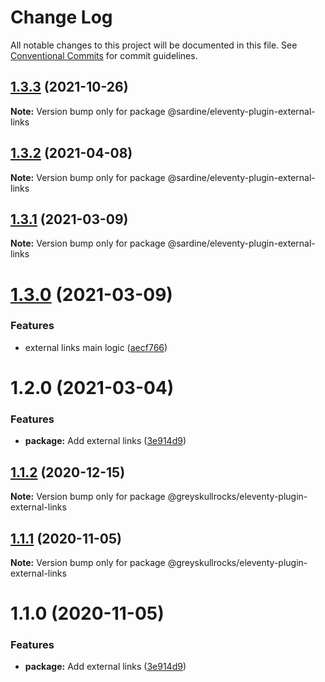 # Change Log

All notable changes to this project will be documented in this file.
See [Conventional Commits](https://conventionalcommits.org) for commit guidelines.

## [1.3.3](https://github.com/sardinedev/eleventy-plugins/compare/@sardine/eleventy-plugin-external-links@1.3.2...@sardine/eleventy-plugin-external-links@1.3.3) (2021-10-26)

**Note:** Version bump only for package @sardine/eleventy-plugin-external-links





## [1.3.2](https://github.com/sardinedev/eleventy-plugins/compare/@sardine/eleventy-plugin-external-links@1.3.1...@sardine/eleventy-plugin-external-links@1.3.2) (2021-04-08)

**Note:** Version bump only for package @sardine/eleventy-plugin-external-links





## [1.3.1](https://github.com/sardinedev/eleventy-plugins/compare/@sardine/eleventy-plugin-external-links@1.3.0...@sardine/eleventy-plugin-external-links@1.3.1) (2021-03-09)

**Note:** Version bump only for package @sardine/eleventy-plugin-external-links

# [1.3.0](https://github.com/sardinedev/eleventy-plugins/compare/@sardine/eleventy-plugin-external-links@1.2.0...@sardine/eleventy-plugin-external-links@1.3.0) (2021-03-09)

### Features

- external links main logic ([aecf766](https://github.com/sardinedev/eleventy-plugins/commit/aecf76672df04a45bbcf9139b9b0108290d1e1a7))

# 1.2.0 (2021-03-04)

### Features

- **package:** Add external links ([3e914d9](https://github.com/sardinedev/eleventy-plugins/commit/3e914d9e31facbb0ff8af1d496423e3e464c9745))

## [1.1.2](https://github.com/greyskullrocks/eleventy-plugins/compare/@greyskullrocks/eleventy-plugin-external-links@1.1.1...@greyskullrocks/eleventy-plugin-external-links@1.1.2) (2020-12-15)

**Note:** Version bump only for package @greyskullrocks/eleventy-plugin-external-links

## [1.1.1](https://github.com/greyskullrocks/eleventy-plugins/compare/@greyskullrocks/eleventy-plugin-external-links@1.1.0...@greyskullrocks/eleventy-plugin-external-links@1.1.1) (2020-11-05)

**Note:** Version bump only for package @greyskullrocks/eleventy-plugin-external-links

# 1.1.0 (2020-11-05)

### Features

- **package:** Add external links ([3e914d9](https://github.com/greyskullrocks/eleventy-plugins/commit/3e914d9e31facbb0ff8af1d496423e3e464c9745))
